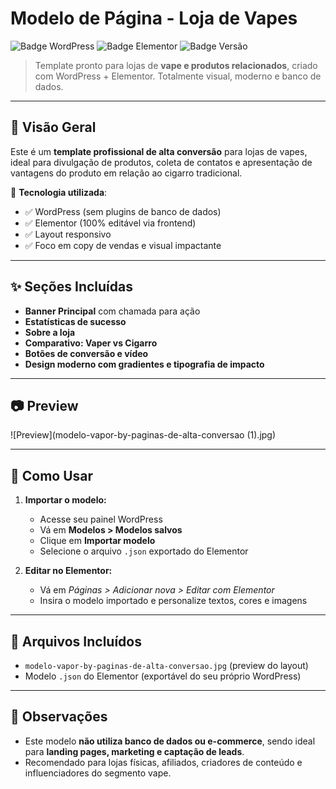 # Modelo de Página - Loja de Vapes 

![Badge WordPress](https://img.shields.io/badge/WordPress-21759B?style=for-the-badge&logo=wordpress&logoColor=white)
![Badge Elementor](https://img.shields.io/badge/Elementor-92003B?style=for-the-badge&logo=elementor&logoColor=white)
![Badge Versão](https://img.shields.io/badge/Versão-1.0-blue)

> Template pronto para lojas de **vape e produtos relacionados**, criado com WordPress + Elementor. Totalmente visual, moderno e banco de dados.

---

## 📌 Visão Geral

Este é um **template profissional de alta conversão** para lojas de vapes, ideal para divulgação de produtos, coleta de contatos e apresentação de vantagens do produto em relação ao cigarro tradicional.

🔧 **Tecnologia utilizada**:
- ✅ WordPress (sem plugins de banco de dados)
- ✅ Elementor (100% editável via frontend)
- ✅ Layout responsivo
- ✅ Foco em copy de vendas e visual impactante

---

## ✨ Seções Incluídas

- **Banner Principal** com chamada para ação
- **Estatísticas de sucesso**
- **Sobre a loja**
- **Comparativo: Vaper vs Cigarro**
- **Botões de conversão e vídeo**
- **Design moderno com gradientes e tipografia de impacto**

---

## 📷 Preview

![Preview](modelo-vapor-by-paginas-de-alta-conversao (1).jpg)

---

## 🚀 Como Usar

1. **Importar o modelo:**
   - Acesse seu painel WordPress
   - Vá em **Modelos > Modelos salvos**
   - Clique em **Importar modelo**
   - Selecione o arquivo `.json` exportado do Elementor

2. **Editar no Elementor:**
   - Vá em *Páginas > Adicionar nova > Editar com Elementor*
   - Insira o modelo importado e personalize textos, cores e imagens

---

## 📁 Arquivos Incluídos

- `modelo-vapor-by-paginas-de-alta-conversao.jpg` (preview do layout)
- Modelo `.json` do Elementor (exportável do seu próprio WordPress)

---

## 📝 Observações

- Este modelo **não utiliza banco de dados ou e-commerce**, sendo ideal para **landing pages, marketing e captação de leads**.
- Recomendado para lojas físicas, afiliados, criadores de conteúdo e influenciadores do segmento vape.

